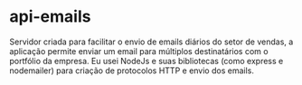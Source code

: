 # api-emails

Servidor criada para facilitar o envio de emails diários do setor de vendas, a aplicação permite enviar um email para múltiplos destinatários com o portfólio da empresa. Eu usei NodeJs e suas bibliotecas (como express e nodemailer) para criação de protocolos HTTP e envio dos emails.
